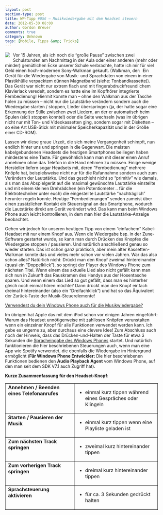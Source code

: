 ```yaml
---
layout: post
section-type: post
title: WP-Tipp #056 – Musikwiedergabe mit dem Headset steuern
date: 2012-05-30 08:00
author: Gordon Breuer
comments: true
category: Unknown
tags: [Mobile, Tipps &amp; Tricks]
---
```

<p><img style="margin: 0px 10px 10px 0px; display: inline; float: left" align="left" src="http://anheledirwp.blob.core.windows.net/wordpress/2012/05/multimediamg.png" /></p>  <p>Vor 15 Jahren, als ich noch die “große Pause” zwischen zwei Schulstunden am Nachmittag in der Aula oder einer anderen (mehr oder minder) gemütlichen Ecke unserer Schule verbrachte, hatte ich mir für viel Geld einen hoch-modernen Sony-Walkman gekauft. (Walkman, der:&#160; Ein Gerät für die Wiedergabe von Musik- und Sprachdaten von einem in einer Plastikhülle verpacktem dünnen Magnetband (siehe: Tonbandkassette)). Das Gerät war nicht nur extrem flach und mit fingerabdruckfreundlichem Klavierlack veredelt, sondern es hatte eine im Kopfhörer integrierte Fernbedienung! Hiermit konnte man – ohne den Walkman aus der Tasche holen zu müssen – nicht nur die Lautstärke verändern sondern auch die Wiedergabe starten / stoppen, Lieder überspringen (ja, der hatte sogar eine Erkennung der Stille zwischen zwei Liedern, an der er automatisch beim Spulen (sic!) stoppen konnte!) oder die Seite wechseln (was im übrigen nicht nur mit Ton- und Videokassetten ging, sondern sogar mit Disketten – so eine Art USB-Stick mit minimaler Speicherkapazität und in der Größe einer CD-ROM).</p>  <p>Lassen wir diese graue Urzeit, die sich meine Vergangenheit schimpft, nun endlich hinter uns und springen in die Gegenwart. Die meisten kabelgebundenen Headsets die heutigen Smartphones beiliegen haben mindestens eine Taste. Für gewöhnlich kann man mit dieser einen Anruf annehmen ohne das Telefon in die Hand nehmen zu müssen. Einige wenige Hersteller liefern sogar Headsets mit, deren “Fernbedienung” mehrere Knöpfe hat, beispielsweise nicht nur für die Rufannahme sondern auch zum Verändern der Lautstärke. Und das geschieht nicht so “primitiv” wie damals, als man das Abspielgerät auf die maximal gewünschte Lautstärke einstellte und mit einem kleinen Drehrädchen (ein Potentiometer .. für die Elektrotechniker unter euch) die eingestellte Lautstärke “nachträglich” herunter regeln konnte. Heutige “Fernbedienungen” senden zumeist über einen zusätzlichen Kontakt ein Steuersignal an das Smartphone, wodurch die Lautstärke direkt am Gerät verändert wird. Das kann man beim Windows Phone auch leicht kontrollieren, in dem man hier die Lautstärke-Anzeige beobachtet.</p>  <p>Gehen wir jedoch für unseren heutigen Tipp von einem “einfachem” Kabel-Headset mit nur einem Knopf aus. Wenn die Wiedergabe bsp. in der Zune-Software gestartet wurde, so kann man durch Drücken des Knopfes die Wiedergabe stoppen / pausieren. Und natürlich anschließend genau so wieder starten. Das ist schon ganz praktisch, aber mein alter Kassetten-Walkman konnte das und vieles mehr schon vor vielen Jahren. War das also schon alles? Natürlich nicht: Drückt man den Knopf zweimal hintereinander (quasi ein “Doppelklick”), so springt der Player des Windows Phone zum nächsten Titel. Wenn einem das aktuelle Lied also nicht gefällt kann man sich nun in Zukunft das Rauskramen des Handys aus der Hosentasche sparen. Und wenn einem das Lied so gut gefällt, dass man es hinterher gleich noch einmal hören möchte? Dann drückt man den Knopf einfach dreimal hintereinander (also ein “Dreifachklick”) und hat so das Äquivalent der Zurück-Taste der Musik-Steuerelemente!</p> <script type="text/javascript" charset="utf-8" src="http://static.polldaddy.com/p/6272303.js"></script><noscript><a href="http://polldaddy.com/poll/6272303/">Verwendest du dein Windows Phone auch für die Musikwiedergabe?</a></noscript>   <p>Im übrigen hat Apple das mit dem iPod schon vor einigen Jahren eingeführt: Warum das Headset unnötigerweise mit zahllosen Knöpfen verunstalten wenn ein einzelner Knopf für alle Funktionen verwendet werden kann. Ich gebe es ungerne zu, aber durchaus eine clevere Idee! Zum Abschluss auch noch der Hinweis, dass das Drücken-und-Halten der Taste für etwa 3 Sekunden die <a href="/post/2011/10/13/WP-Tipp-029-&ndash;-Viele-Kleinigkeiten-die-das-Gesamtbild-abrunden.aspx">Spracheingabe des Windows Phones</a> startet. Und natürlich funktionieren die hier beschriebenen Steuerungen auch, wenn man eine App wie Spotify verwendet, die ebenfalls die Wiedergabe im Hintergrund ermöglicht (<strong>Für Windows Phone Entwickler:</strong> Die hier beschriebenen Funktionen bedienen den <strong>Audio Playback Agent</strong> vom Windows Phone, auf den man seit dem SDK V7.1 auch Zugriff hat).</p>  <p><strong>Kurze Zusammenfassung für den Headset-Knopf:</strong></p>  <table border="1" cellspacing="0" cellpadding="2" width="490"><tbody>     <tr>       <td valign="top" width="218"><strong>Annehmen / Beenden eines Telefonanrufes</strong></td>        <td valign="top" width="270">         <ul>           <li>einmal kurz tippen während eines Gespräches oder Klingeln </li>         </ul>       </td>     </tr>      <tr>       <td valign="top" width="218"><strong>Starten / Pausieren der Musik</strong></td>        <td valign="top" width="270">         <ul>           <li>einmal kurz tippen wenn eine Playliste geladen ist </li>         </ul>       </td>     </tr>      <tr>       <td valign="top" width="218"><strong>Zum nächsten Track springen</strong></td>        <td valign="top" width="270">         <ul>           <li>zweimal kurz hintereinander tippen </li>         </ul>       </td>     </tr>      <tr>       <td valign="top" width="218"><strong>Zum vorherigen Track springen</strong></td>        <td valign="top" width="270">         <ul>           <li>dreimal kurz hintereinander tippen </li>         </ul>       </td>     </tr>      <tr>       <td valign="top" width="218"><strong>Sprachsteuerung aktivieren</strong></td>        <td valign="top" width="270">         <ul>           <li>für ca. 3 Sekunden gedrückt halten </li>         </ul>       </td>     </tr>   </tbody></table>
